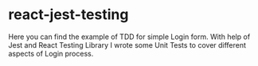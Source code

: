 # react-jest-testing

Here you can find the example of TDD for simple Login form. With help of Jest and React Testing Library I wrote some Unit Tests to cover different aspects of Login process.
